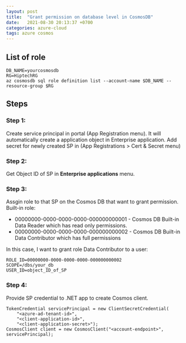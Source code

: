 ```yaml
---
layout: post
title:  "Grant permission on database level in CosmosDB"
date:   2021-08-30 20:13:37 +0700
categories: azure-cloud
tags: azure cosmos
---
```


## List of role

```
DB_NAME=yourcosmosdb
RG=HiptechRG
az cosmosdb sql role definition list --account-name $DB_NAME --resource-group $RG
```

## Steps

### Step 1:

Create service principal in portal (App Registration menu). It will automatically create a application object in Enterprise application. Add secret for newly created SP in (App Registrations > Cert & Secret menu)

### Step 2:

Get Object ID of SP in **Enterprise applications** menu.

### Step 3:

Assgin role to that SP on the Cosmos DB that want to grant permission.
Built-in role:  
- 00000000-0000-0000-0000-000000000001 - Cosmos DB Built-in Data Reader which has read only permissions.  
- 00000000-0000-0000-0000-000000000002 -  Cosmos DB Built-in Data Contributor which has full permissions

In this case, I want to grant role Data Contributor to a user:  

```
ROLE_ID=00000000-0000-0000-0000-000000000002
SCOPE=/dbs/your_db
USER_ID=object_ID_of_SP
```

### Step 4:

Provide SP credential to .NET app to create Cosmos client.

```
TokenCredential servicePrincipal = new ClientSecretCredential(
    "<azure-ad-tenant-id>",
    "<client-application-id>",
    "<client-application-secret>");
CosmosClient client = new CosmosClient("<account-endpoint>", servicePrincipal);
```